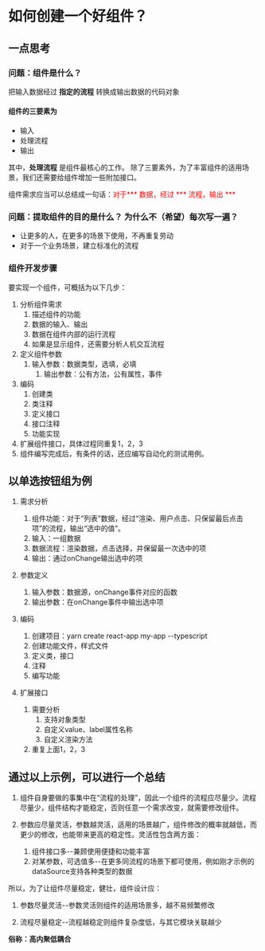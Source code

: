 # 如何创建一个好组件？

## 一点思考
### 问题：组件是什么？

把输入数据经过 **指定的流程** 转换成输出数据的代码对象

#### 组件的三要素为
+ 输入
+ 处理流程
+ 输出

其中，**处理流程** 是组件最核心的工作。 除了三要素外，为了丰富组件的适用场景，我们还需要给组件增加一些附加接口。

组件需求应当可以总结成一句话：<font color="red">对于*** 数据，经过 *** 流程，输出 ***</font>

### 问题：提取组件的目的是什么？ 为什么不（希望）每次写一遍？
+ 让更多的人，在更多的场景下使用，不再重复劳动
+ 对于一个业务场景，建立标准化的流程


### 组件开发步骤
要实现一个组件，可概括为以下几步：

1. 分析组件需求
    1. 描述组件的功能
    1. 数据的输入、输出
    1. 数据在组件内部的运行流程
    1. 如果是显示组件，还需要分析人机交互流程
1. 定义组件参数
    1. 输入参数：数据类型，选填，必填
		1. 输出参数：公有方法，公有属性，事件
1. 编码
    1. 创建类
    1. 类注释
    1. 定义接口
    1. 接口注释
    1. 功能实现
1. 扩展组件接口，具体过程同重复1，2，3
1. 组件编写完成后，有条件的话，还应编写自动化的测试用例。
	


## 以单选按钮组为例

1. 需求分析
    1. 组件功能：对于“列表”数据，经过“渲染、用户点击、只保留最后点击项”的流程，输出“选中的值”。
    1. 输入：一组数据
    1. 数据流程：渲染数据，点击选择，并保留最一次选中的项
    1. 输出：通过onChange输出选中的项
	
1. 参数定义
    1. 输入参数：数据源，onChange事件对应的函数
    1. 输出参数：在onChange事件中输出选中项
1. 编码
    1. 创建项目：yarn create react-app my-app --typescript
    1. 创建功能文件，样式文件
    1. 定义类，接口
    1. 注释
    1. 编写功能
1. 扩展接口
    1. 需要分析
        1. 支持对象类型
        1. 自定义value、label属性名称
        1. 自定义渲染方法
    1. 重复上面1，2，3


## 通过以上示例，可以进行一个总结

1. 组件自身要做的事集中在“流程的处理”，因此一个组件的流程应尽量少。流程尽量少，组件结构才能稳定，否则任意一个需求改变，就需要修改组件。
	
2. 参数应尽量灵活，参数越灵活，适用的场景越广，组件修改的概率就越低，而更少的修改，也能带来更高的稳定性。灵活性包含两方面：
    1. 组件接口多--兼顾使用便捷和功能丰富
    1. 对某参数，可选值多--在更多同流程的场景下都可使用，例如刚才示例的dataSource支持各种类型的数据


所以，为了让组件尽量稳定，健壮，组件设计应：
1. 参数尽量灵活--参数灵活则组件的适用场景多，越不易频繁修改

2. 流程尽量稳定--流程越稳定则组件复杂度低，与其它模块关联越少

**俗称：高内聚低耦合**	
